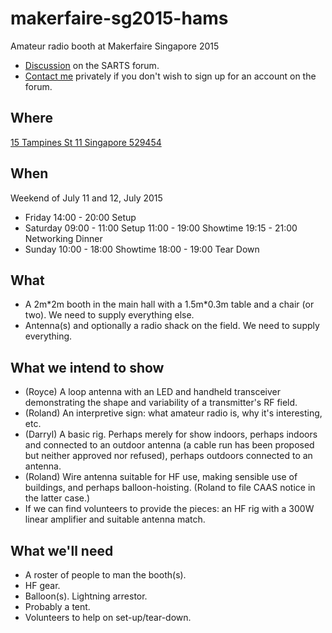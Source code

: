 # makerfaire-sg2015-hams
Amateur radio booth at Makerfaire Singapore 2015

- [Discussion](http://sarts.proboards.com/thread/273/call-volunteers-demos-maker-faire) on the SARTS forum.
- [Contact me](http://rolandturner.com/contact) privately if you don't wish to sign up for an account on the forum.

## Where
[15 Tampines St 11 Singapore 529454](https://www.google.com/maps?q=15+Tampines+St+11+Singapore+529454)

## When
Weekend of July 11 and 12, July 2015
- Friday
  14:00 - 20:00 Setup
- Saturday
  09:00 - 11:00 Setup
  11:00 - 19:00 Showtime
  19:15 - 21:00 Networking Dinner
- Sunday
  10:00 - 18:00 Showtime
  18:00 - 19:00 Tear Down

## What
- A 2m\*2m booth in the main hall with a 1.5m\*0.3m table and a chair (or two). We need to supply everything else.
- Antenna(s) and optionally a radio shack on the field. We need to supply everything.

## What we intend to show
- (Royce) A loop antenna with an LED and handheld transceiver demonstrating the shape and variability of a transmitter's RF field.
- (Roland) An interpretive sign: what amateur radio is, why it's interesting, etc.
- (Darryl) A basic rig. Perhaps merely for show indoors, perhaps indoors and connected to an outdoor antenna (a cable run has been proposed but neither approved nor refused), perhaps outdoors connected to an antenna.
- (Roland) Wire antenna suitable for HF use, making sensible use of buildings, and perhaps balloon-hoisting. (Roland to file CAAS notice in the latter case.)
- If we can find volunteers to provide the pieces: an HF rig with a 300W linear amplifier and suitable antenna match.

## What we'll need
- A roster of people to man the booth(s).
- HF gear.
- Balloon(s). Lightning arrestor.
- Probably a tent.
- Volunteers to help on set-up/tear-down.
